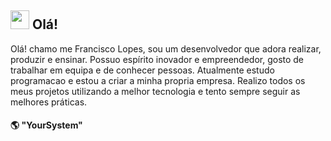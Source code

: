 ## <img src="https://media.giphy.com/media/hvRJCLFzcasrR4ia7z/giphy.gif" width="30px"> Olá!

Olá! chamo me Francisco Lopes, sou um desenvolvedor que adora realizar, produzir e ensinar. Possuo espírito inovador e empreendedor, gosto de trabalhar em equipa e de conhecer pessoas. Atualmente estudo programacao e estou a criar a minha propria empresa. Realizo todos os meus projetos utilizando a melhor tecnologia e tento sempre seguir as melhores práticas.


#### 🌎 **"YourSystem"**





